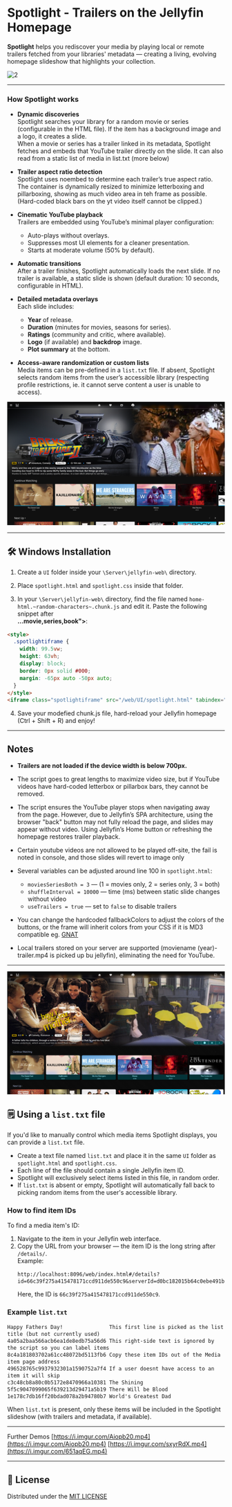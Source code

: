 # Spotlight - Trailers on the Jellyfin Homepage

**Spotlight** helps you rediscover your media by playing local or remote trailers fetched from your libraries' metadata — creating a living, evolving homepage slideshow that highlights your collection.

![2](https://raw.githubusercontent.com/JSethCreates/jellyfin-script-spotlight/refs/heads/main/screenshots/spotlightdemo.gif)

---

### How Spotlight works

- **Dynamic discoveries**  
  Spotlight searches your library for a random movie or series (configurable in the HTML file). If the item has a background image and a logo, it creates a slide.  
  When a movie or series has a trailer linked in its metadata, Spotlight fetches and embeds that YouTube trailer directly on the slide.
  It can also read from a static list of media in list.txt (more below)

- **Trailer aspect ratio detection**  
  Spotlight uses noembed to determine each trailer’s true aspect ratio. The container is dynamically resized to minimize letterboxing and pillarboxing, showing as much video area in teh frame as possible. (Hard-coded black bars on the yt video itself cannot be clipped.)

- **Cinematic YouTube playback**  
  Trailers are embedded using YouTube’s minimal player configuration:
  - Auto-plays without overlays.
  - Suppresses most UI elements for a cleaner presentation.
  - Starts at moderate volume (50% by default).

- **Automatic transitions**  
  After a trailer finishes, Spotlight automatically loads the next slide. If no trailer is available, a static slide is shown (default duration: 10 seconds, configurable in HTML).

- **Detailed metadata overlays**  
  Each slide includes:
  - **Year** of release.
  - **Duration** (minutes for movies, seasons for series).
  - **Ratings** (community and critic, where available).
  - **Logo** (if available) and **backdrop** image.
  - **Plot summary** at the bottom.

- **Access-aware randomization or custom lists**  
  Media items can be pre-defined in a `list.txt` file. If absent, Spotlight selects random items from the user’s accessible library (respecting profile restrictions, ie. it cannot serve content a user is unable to access).

![1](https://raw.githubusercontent.com/JSethCreates/jellyfin-script-spotlight/refs/heads/main/screenshots/1.PNG)

---

## 🛠️ Windows Installation

1. Create a `UI` folder inside your `\Server\jellyfin-web\` directory.  
2. Place `spotlight.html` and `spotlight.css` inside that folder.

3. In your `\Server\jellyfin-web\` directory, find the file named `home-html.~random-characters~.chunk.js` and edit it.
   Paste the following snippet after  
   **...movie,series,book">**:

```html
<style>
  .spotlightiframe {
    width: 99.5vw;
    height: 63vh;
    display: block;
    border: 0px solid #000;
    margin: -65px auto -50px auto;
  }
</style>
<iframe class="spotlightiframe" src="/web/UI/spotlight.html" tabindex="0"></iframe>
```

4. Save your modefied chunk.js file, hard-reload your Jellyfin homepage (Ctrl + Shift + R) and enjoy!

---

## Notes

- **Trailers are not loaded if the device width is below 700px.**

- The script goes to great lengths to maximize video size, but if YouTube videos have hard-coded letterbox or pillarbox bars, they cannot be removed.

- The script ensures the YouTube player stops when navigating away from the page. However, due to Jellyfin’s SPA architecture, using the browser "back" button may not fully reload the page, and slides may appear without video. Using Jellyfin’s Home button or refreshing the homepage restores trailer playback.

- Certain youtube videos are not allowed to be played off-site, the fail is noted in console, and those slides will revert to image only

- Several variables can be adjusted around line 100 in `spotlight.html`:
  - `moviesSeriesBoth = 3` — (1 = movies only, 2 = series only, 3 = both)
  - `shuffleInterval = 10000` — time (ms) between static slide changes without video
  - `useTrailers = true` — set to `false` to disable trailers

- You can change the hardcoded fallbackColors to adjust the colors of the buttons, or the frame will inherit colors from your CSS if it is MD3 compatible eg. [GNAT](https://github.com/JSethCreates/jellyfin-theme-sethstyle)

- Local trailers stored on your server are supported (moviename (year)-trailer.mp4 is picked up bu jellyfin), eliminating the need for YouTube.

---

![2](https://raw.githubusercontent.com/JSethCreates/jellyfin-script-spotlight/refs/heads/main/screenshots/2.PNG)


## 🗒️ Using a `list.txt` file

If you'd like to manually control which media items Spotlight displays, you can provide a `list.txt` file.

- Create a text file named `list.txt` and place it in the same `UI` folder as `spotlight.html` and `spotlight.css`.
- Each line of the file should contain a single Jellyfin item ID.  
- Spotlight will exclusively select items listed in this file, in random order.  
- If `list.txt` is absent or empty, Spotlight will automatically fall back to picking random items from the user's accessible library.

### How to find item IDs

To find a media item's ID:

1. Navigate to the item in your Jellyfin web interface.
2. Copy the URL from your browser — the item ID is the long string after `/details/`.  
   Example:  
   ```
   http://localhost:8096/web/index.html#/details?id=66c39f275a415478171ccd911de550c9&serverId=d0bc182015b64c0ebe491b72839266c7
   ```
   Here, the ID is `66c39f275a415478171ccd911de550c9`.

### Example `list.txt`

```
Happy Fathers Day!               This first line is picked as the list title (but not currently used)
4a05a2baa566acb6ea1de8edb75a56d6 This right-side text is ignored by the script so you can label items
8c4a181803702a61cc48072bd5113fb6 Copy these item IDs out of the Media item page address
496528765c9937932301a1590752a7f4 If a user doesnt have access to an item it will skip
c3c48cb8a80c0b5172e8470966a10381 The Shining
5f5c9047099065f639213d29471a5b19 There Will be Blood
1e178c7db16ff20bdad078a2b94780b7 World's Greatest Dad
```

When `list.txt` is present, only these items will be included in the Spotlight slideshow (with trailers and metadata, if available).

---
Further Demos
[https://i.imgur.com/Aiopb20.mp4](https://i.imgur.com/Aiopb20.mp4)
[https://i.imgur.com/sxyrRdX.mp4](https://i.imgur.com/651aqEG.mp4)

---

## 📄 License

Distributed under the [MIT LICENSE](https://raw.githubusercontent.com/JSethCreates/jellyfin-script-spotlight/refs/heads/main/LICENSE)
